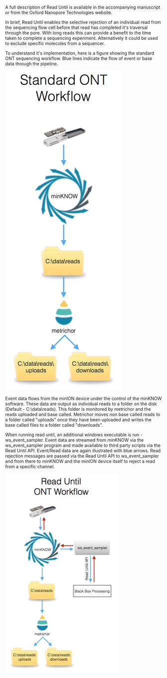 A full description of Read Until is available in the accompanying manuscript or from the Oxford Nanopore Technologies website.

In brief, Read Until enables the selective rejection of an individual read from the sequencing flow cell before that read has completed it's traversal through the pore. With long reads this can provide a benefit to the time taken to complete a sequencing experiment. Alternatively it could be used to exclude specific molecules from a sequencer.

To understand it's implementation, here is a figure showing the standard ONT sequencing workflow. Blue lines indicate the flow of event or base data through the pipeline.

![An image showing the standard ONT workflow](images/StandardONTworkflow.jpg)

Event data flows from the minION device under the control of the minKNOW software. These data are output as individual reads to a folder on the disk (Default - C:\data\reads). This folder is monitored by metrichor and the reads uploaded and base called. Metrichor moves non base called reads to a folder called "uploads" once they have been uploaded and writes the base called files to a folder called "downloads".

When running read until, an additional windows executable is run - ws_event_sampler. Event data are streamed from minKNOW via the ws_event_sampler program and made available to third party scripts via the Read Until API. Event/Read data are again illustrated with blue arrows. Read rejection messages are passed via the Read Until API to ws_event_sampler and from there to minKNOW and the minION device itself to reject a read from a specific channel. 

![An image illustrating the ONT Read Until Workflow](images/ReadUntilworkflow.jpg)
